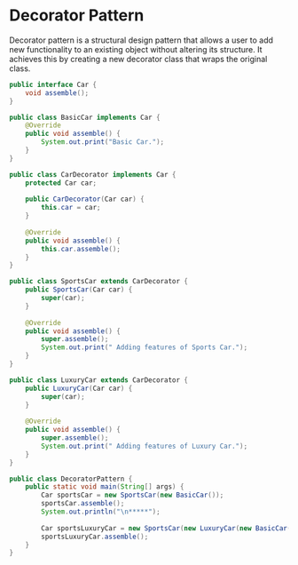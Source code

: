 # Decorator Pattern

Decorator pattern is a structural design pattern that allows a user to add new functionality to an existing object without altering its structure. It achieves this by creating a new decorator class that wraps the original class.

```java
public interface Car {
    void assemble();
}

public class BasicCar implements Car {
    @Override
    public void assemble() {
        System.out.print("Basic Car.");
    }
}
```

```java
public class CarDecorator implements Car {
    protected Car car;
    
    public CarDecorator(Car car) {
        this.car = car;
    }
    
    @Override
    public void assemble() {
        this.car.assemble();
    }
}

public class SportsCar extends CarDecorator {
    public SportsCar(Car car) {
        super(car);
    }
    
    @Override
    public void assemble() {
        super.assemble();
        System.out.print(" Adding features of Sports Car.");
    }
}

public class LuxuryCar extends CarDecorator {
    public LuxuryCar(Car car) {
        super(car);
    }
    
    @Override
    public void assemble() {
        super.assemble();
        System.out.print(" Adding features of Luxury Car.");
    }
}
```

```java
public class DecoratorPattern {
    public static void main(String[] args) {
        Car sportsCar = new SportsCar(new BasicCar());
        sportsCar.assemble();
        System.out.println("\n*****");
        
        Car sportsLuxuryCar = new SportsCar(new LuxuryCar(new BasicCar()));
        sportsLuxuryCar.assemble();
    }
}
```